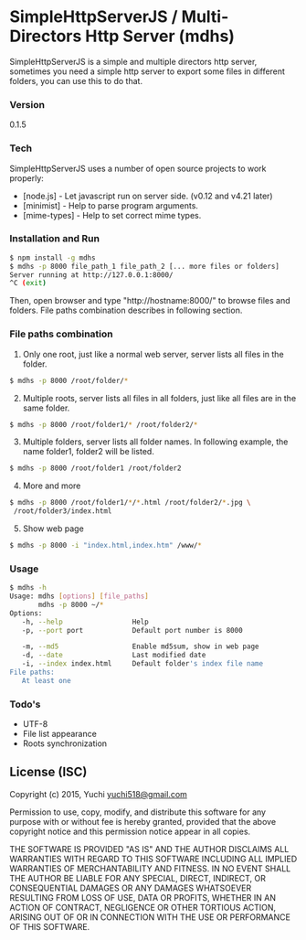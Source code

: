 # SimpleHttpServerJS / Multi-Directors Http Server (mdhs)

SimpleHttpServerJS is a simple and multiple directors http server, sometimes you need a simple http server to export some files in different folders, you can use this to do that.

### Version
0.1.5

### Tech

SimpleHttpServerJS uses a number of open source projects to work properly:

* [node.js] - Let javascript run on server side. (v0.12 and v4.21 later)
* [minimist] - Help to parse program arguments.
* [mime-types] - Help to set correct mime types.

### Installation and Run

```sh
$ npm install -g mdhs
$ mdhs -p 8000 file_path_1 file_path_2 [... more files or folders]
Server running at http://127.0.0.1:8000/
^C (exit)
```

Then, open browser and type "http://hostname:8000/" to browse files and folders.
File paths combination describes in following section.

### File paths combination

1. Only one root, just like a normal web server, server lists
all files in the folder.
```sh
$ mdhs -p 8000 /root/folder/*
```

2. Multiple roots, server lists all files in all folders,
just like all files are in the same folder.
```sh
$ mdhs -p 8000 /root/folder1/* /root/folder2/*
```

3. Multiple folders, server lists all folder names.
In following example, the name folder1, folder2 will be listed.
```sh
$ mdhs -p 8000 /root/folder1 /root/folder2
```

4. More and more
```sh
$ mdhs -p 8000 /root/folder1/*/*.html /root/folder2/*.jpg \
 /root/folder3/index.html
```

5. Show web page
```sh
$ mdhs -p 8000 -i "index.html,index.htm" /www/*
```

### Usage
```sh
$ mdhs -h
Usage: mdhs [options] [file_paths]
       mdhs -p 8000 ~/*
Options:
   -h, --help                 Help
   -p, --port port            Default port number is 8000

   -m, --md5                  Enable md5sum, show in web page
   -d, --date                 Last modified date
   -i, --index index.html     Default folder's index file name
File paths:
   At least one
```

### Todo's

* UTF-8
* File list appearance
* Roots synchronization

License (ISC)
---

Copyright (c) 2015, Yuchi <yuchi518@gmail.com>

Permission to use, copy, modify, and distribute this software for any
purpose with or without fee is hereby granted, provided that the above
copyright notice and this permission notice appear in all copies.

THE SOFTWARE IS PROVIDED "AS IS" AND THE AUTHOR DISCLAIMS ALL WARRANTIES
WITH REGARD TO THIS SOFTWARE INCLUDING ALL IMPLIED WARRANTIES OF
MERCHANTABILITY AND FITNESS. IN NO EVENT SHALL THE AUTHOR BE LIABLE FOR
ANY SPECIAL, DIRECT, INDIRECT, OR CONSEQUENTIAL DAMAGES OR ANY DAMAGES
WHATSOEVER RESULTING FROM LOSS OF USE, DATA OR PROFITS, WHETHER IN AN
ACTION OF CONTRACT, NEGLIGENCE OR OTHER TORTIOUS ACTION, ARISING OUT OF
OR IN CONNECTION WITH THE USE OR PERFORMANCE OF THIS SOFTWARE.


